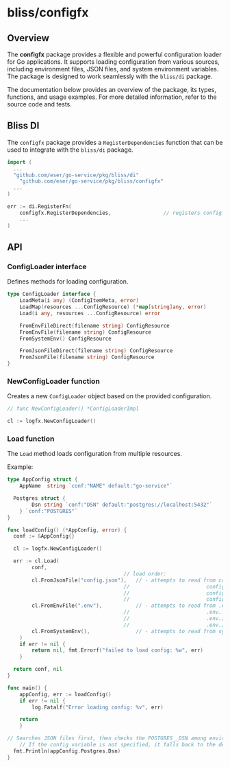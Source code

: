 # bliss/configfx

## Overview

The **configfx** package provides a flexible and powerful configuration loader for Go applications. It supports loading
configuration from various sources, including environment files, JSON files, and system environment variables. The
package is designed to work seamlessly with the `bliss/di` package.

The documentation below provides an overview of the package, its types, functions, and usage examples. For more detailed
information, refer to the source code and tests.

## Bliss DI

The `configfx` package provides a `RegisterDependencies` function that can be used to integrate with the `bliss/di`
package.

```go
import (
  ...
  "github.com/eser/go-service/pkg/bliss/di"
	"github.com/eser/go-service/pkg/bliss/configfx"
  ...
)

err := di.RegisterFn(
	configfx.RegisterDependencies,                 // registers configfx.ConfigLoader
	...
)
```

## API

### ConfigLoader interface

Defines methods for loading configuration.

```go
type ConfigLoader interface {
	LoadMeta(i any) (ConfigItemMeta, error)
	LoadMap(resources ...ConfigResource) (*map[string]any, error)
	Load(i any, resources ...ConfigResource) error

	FromEnvFileDirect(filename string) ConfigResource
	FromEnvFile(filename string) ConfigResource
	FromSystemEnv() ConfigResource

	FromJsonFileDirect(filename string) ConfigResource
	FromJsonFile(filename string) ConfigResource
}
```

### NewConfigLoader function

Creates a new `ConfigLoader` object based on the provided configuration.

```go
// func NewConfigLoader() *ConfigLoaderImpl

cl := logfx.NewConfigLoader()
```

### Load function

The `Load` method loads configuration from multiple resources.

Example:

```go
type AppConfig struct {
	AppName  string `conf:"NAME" default:"go-service"`

  Postgres struct {
		Dsn string `conf:"DSN" default:"postgres://localhost:5432"`
	} `conf:"POSTGRES"`
}

func loadConfig() (*AppConfig, error) {
  conf := &AppConfig{}

  cl := logfx.NewConfigLoader()

  err := cl.Load(
		conf,
                                      // load order:
		cl.FromJsonFile("config.json"),   // - attempts to read from config.json,
                                      //                         config.local.json,
                                      //                         config.[env].json,
                                      //                         config.[env].local.json
		cl.FromEnvFile(".env"),           // - attempts to read from .env
                                      //                         .env.local
                                      //                         .env.[env]
                                      //                         .env.[env].local
		cl.FromSystemEnv(),               // - attempts to read from system environment variables
	)
	if err != nil {
		return nil, fmt.Errorf("failed to load config: %w", err)
	}

  return conf, nil
}

func main() {
	appConfig, err := loadConfig()
	if err != nil {
		log.Fatalf("Error loading config: %v", err)

    return
	}

// Searches JSON files first, then checks the POSTGRES__DSN among environment variables.
	// If the config variable is not specified, it falls back to the default value "postgres://localhost:5432".
  fmt.Println(appConfig.Postgres.Dsn)
}
```
